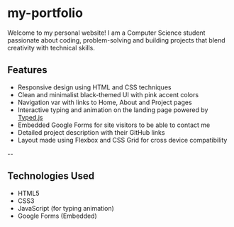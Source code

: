 # my-portfolio

Welcome to my personal website! I am a Computer Science student passionate about coding, problem-solving and building projects that blend creativity with technical skills.

## Features
- Responsive design using HTML and CSS techniques
- Clean and minimalist black-themed UI with pink accent colors
- Navigation var with links to Home, About and Project pages
- Interactive typing and animation on the landing page powered by [Typed.js](https://github.com/mattboldt/typed.js/)
- Embedded Google Forms for site visitors to be able to contact me
- Detailed project description with their GitHub links
- Layout made using Flexbox and CSS Grid for cross device compatibility

-- 

## Technologies Used
- HTML5
- CSS3
- JavaScript (for typing animation)
- Google Forms (Embedded)
  
